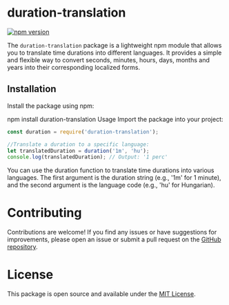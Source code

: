 # duration-translation

[![npm version](https://badge.fury.io/js/duration-translation.svg)](https://www.npmjs.com/package/duration-translation)

The `duration-translation` package is a lightweight npm module that allows you to translate time durations into different languages. It provides a simple and flexible way to convert seconds, minutes, hours, days, months and years into their corresponding localized forms.

## Installation

Install the package using npm:


npm install duration-translation
Usage
Import the package into your project:

```javascript
const duration = require('duration-translation');

//Translate a duration to a specific language:
let translatedDuration = duration('1m', 'hu');
console.log(translatedDuration); // Output: '1 perc'
```
You can use the duration function to translate time durations into various languages. The first argument is the duration string (e.g., '1m' for 1 minute), and the second argument is the language code (e.g., 'hu' for Hungarian).

# Contributing
Contributions are welcome! If you find any issues or have suggestions for improvements, please open an issue or submit a pull request on the [GitHub repository](github.com/ItzAndriss/duration-translation/).

# License
This package is open source and available under the [MIT License](https://opensource.org/license/mit/).
